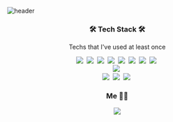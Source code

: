 ![header](https://capsule-render.vercel.app/api?type=slice&color=auto&height=300&section=header&text=HYEJIN%20IM&fontSize=90)

<h3 align="center">🛠 Tech Stack 🛠</h3>

<p align="center"> Techs that I've used at least once </p>

<p align="center">
  <img src="https://img.shields.io/badge/Python-3766AB?style=flat-square&logo=Python&logoColor=white"/></a>&nbsp 
  <img src="https://img.shields.io/badge/Java-007396?style=flat-square&logo=Java&logoColor=white"/></a>&nbsp
  <img src="https://img.shields.io/badge/Javascript-ffb13b?style=flat-square&logo=javascript&logoColor=white"/></a>&nbsp 
  <img src="https://img.shields.io/badge/NodeJs-339933?style=flat-square&logo=Node.js&logoColor=white"/></a>&nbsp
  <img src="https://img.shields.io/badge/Express-000000?style=flat-square&logo=express&logoColor=white"/></a>&nbsp
  <img src="https://img.shields.io/badge/html-E34F26?style=flat-square&logo=html5&logoColor=white"/></a>&nbsp
  <img src="https://img.shields.io/badge/css-1572B6?style=flat-square&logo=css3&logoColor=white"/></a>&nbsp
  <img src="https://img.shields.io/badge/React/React Native-61DAFB?style=flat-square&logo=create react app&logoColor=white"/></a>&nbsp
  <br/>
  <img src="https://img.shields.io/badge/Oracle-F80000?style=flat-square&logo=Oracle&logoColor=white"/></a>&nbsp
  <br/>
  <img src="https://img.shields.io/badge/NPM-CB3837?style=flat-square&logo=NPM&logoColor=white"/></a>&nbsp
  <img src="https://img.shields.io/badge/YARN-2C8EBB?style=flat-square&logo=yarn&logoColor=white"/></a>&nbsp
  <img src="https://img.shields.io/badge/Prettier-F7B93E?style=flat-square&logo=prettier&logoColor=white"/></a>&nbsp
  
 </p>
 
<h3 align="center"> Me 👩‍💻 </h3>
<p align="center">
<!--   <a href="https://www.instagram.com/jinnn._.y/"><img src="https://img.shields.io/badge/Instagram-E4405F?style=flat-square&logo=Instagram&logoColor=white&link=https://www.instagram.com/woo0_hooo/"/></a>&nbsp -->
  <a href="mailto:hejin8307@naver.com"><img src="https://img.shields.io/badge/Gmail-d14836?style=flat-square&logo=Gmail&logoColor=white&link=hejin8307@naver.com"/></a>
</p>

<p align="center">
  <!-- ![Anurag's GitHub stats](https://github-readme-stats.vercel.app/api?username=hejin8307&theme=ayu-mirage&show_icons=true) -->
<!--   [![Top Langs](https://github-readme-stats.vercel.app/api/top-langs/?username=hejin8307)](https://github.com/hejin8307/github-readme-stats) -->
</p>
